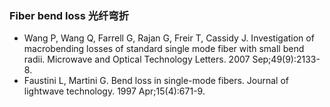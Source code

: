 ### Fiber bend loss 光纤弯折
- Wang P, Wang Q, Farrell G, Rajan G, Freir T, Cassidy J. Investigation of macrobending losses of standard single mode fiber with small bend radii. Microwave and Optical Technology Letters. 2007 Sep;49(9):2133-8.
- Faustini L, Martini G. Bend loss in single-mode fibers. Journal of lightwave technology. 1997 Apr;15(4):671-9.